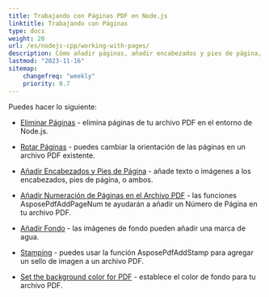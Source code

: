```yaml
---
title: Trabajando con Páginas PDF en Node.js
linktitle: Trabajando con Páginas
type: docs
weight: 20
url: /es/nodejs-cpp/working-with-pages/
description: Cómo añadir páginas, añadir encabezados y pies de página, rotar páginas puedes conocer en esta sección. Aspose.PDF para Node.js a través de C++ te explica todos los detalles sobre este tema.
lastmod: "2023-11-16"
sitemap:
    changefreq: "weekly"
    priority: 0.7
---
```


Puedes hacer lo siguiente:

- [Eliminar Páginas](/pdf/es/nodejs-cpp/delete-pages/) - elimina páginas de tu archivo PDF en el entorno de Node.js.
- [Rotar Páginas](/pdf/es/nodejs-cpp/rotate-pages/) - puedes cambiar la orientación de las páginas en un archivo PDF existente.
- [Añadir Encabezados y Pies de Página](/pdf/es/nodejs-cpp/add-headers-and-footers-of-pdf-file/) - añade texto o imágenes a los encabezados, pies de página, o ambos.
- [Añadir Numeración de Páginas en el Archivo PDF](/pdf/es/nodejs-cpp/add-page-number/) - las funciones AsposePdfAddPageNum te ayudarán a añadir un Número de Página en tu archivo PDF.

- [Añadir Fondo](/pdf/es/nodejs-cpp/add-background/) - las imágenes de fondo pueden añadir una marca de agua.
- [Stamping](/pdf/es/nodejs-cpp/stamping/) - puedes usar la función AsposePdfAddStamp para agregar un sello de imagen a un archivo PDF.
- [Set the background color for PDF](/pdf/es/nodejs-cpp/set-background-color/) - establece el color de fondo para tu archivo PDF.